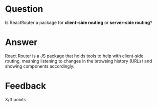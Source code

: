 # Question

Is ReactRouter a package for **client-side routing** or **server-side routing**?

# Answer
React Router is a JS package that holds tools to help with client-side routing, meaning listening to changes in the browsing history (URLs) and showing components accordingly. 


# Feedback

X/3 points